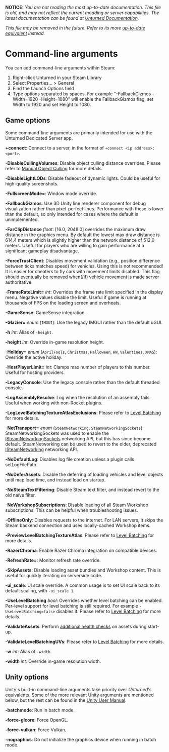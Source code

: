 **NOTICE:** *You are not reading the most up-to-date documentation. This file is old, and may not reflect the current modding or server capabilities. The latest documentation can be found at [Unturned Documentation](https://docs.smartlydressedgames.com/).*

*This file may be removed in the future. Refer to its more [up-to-date equivalent](https://docs.smartlydressedgames.com/en/stable/about/command-line.html) instead.*

Command-line arguments
======================

You can add command-line arguments within Steam:
1. Right-click Unturned in your Steam Library
2. Select Properties... > General
3. Find the Launch Options field
4. Type options separated by spaces. For example "-FallbackGizmos -Width=1920 -Height=1080" will enable the FallbackGizmos flag, set Width to 1920 and set Height to 1080.

Game options
------------

Some command-line arguments are primarily intended for use with the Unturned Dedicated Server app.

**+connect**: Connect to a server, in the format of `+connect <ip address>:<port>`.

**-DisableCullingVolumes**: Disable object culling distance overrides. Please refer to [Manual Object Culling](ManualObjectCulling.md) for more details.

**-DisableLightLODs**: Disable fadeout of dynamic lights. Could be useful for high-quality screenshots.

**-FullscreenMode=**: Window mode override.

**-FallbackGizmos**: Use 3D Unity line renderer component for debug visualization rather than pixel-perfect lines. Performance with these is lower than the default, so only intended for cases where the default is unimplemented.

**-FarClipDistance** *float*: [16.0, 2048.0] overrides the maximum draw distance in the graphics menu. By default the lowest max draw distance is 614.4 meters which is slightly higher than the network distance of 512.0 meters. Useful for players who are willing to gain performance at a significant gameplay disadvantage.

**-ForceTrustClient**: Disables movement validation (e.g., position difference between ticks matches speed) for vehicles. Using this is not recommended! It is easier for cheaters to fly cars with movement limits disabled. This flag should eventually be removed when(/if) vehicle movement is made server authoritative.

**-FrameRateLimit=** *int*: Overrides the frame rate limit specified in the display menu. Negative values disable the limit. Useful if game is running at thousands of FPS on the loading screen and overheats.

**-GameSense**: GameSense integration.

**-Glazier=** *enum* (`IMGUI`): Use the legacy IMGUI rather than the default uGUI.

**-h** *int*: Alias of `-height`.

**-height** *int*: Override in-game resolution height.

**-Holiday=** *enum* (`AprilFools`, `Christmas`, `Halloween`, `HW`, `Valentines`, `XMAS`): Override the active holiday.

**-HostPlayerLimit=** *int*: Clamps max number of players to this number. Useful for hosting providers.

**-LegacyConsole**: Use the legacy console rather than the default threaded console.

**-LogAssemblyResolve**: Log when the resolution of an assembly fails. Useful when working with non-Rocket plugins.

**-LogLevelBatchingTextureAtlasExclusions**: Please refer to [Level Batching](LevelBatching.md) for more details.

**-NetTransport=** *enum* (`SteamNetworking`, `SteamNetworkingSockets`): SteamNetworkingSockets was used to enable the [ISteamNetworkingSockets](https://partner.steamgames.com/doc/api/ISteamNetworkingSockets) networking API, but this has since become default. SteamNetworking can be used to revert to the older, deprecated [ISteamNetworking](https://partner.steamgames.com/doc/api/ISteamNetworking) networking API.

**-NoDefaultLog**: Disables log file creation unless a plugin calls setLogFilePath.

**-NoDeferAssets**: Disable the deferring of loading vehicles and level objects until map load time, and instead load on startup.

**-NoSteamTextFiltering**: Disable Steam text filter, and instead revert to the old naïve filter.

**-NoWorkshopSubscriptions**: Disable loading of all Steam Workshop subscriptions. This can be helpful when troubleshooting issues.

**-OfflineOnly**: Disables requests to the internet. For LAN servers, it skips the Steam backend connection and uses locally-cached Workshop items.

**-PreviewLevelBatchingTextureAtlas**: Please refer to [Level Batching](LevelBatching.md) for more details.

**-RazerChroma**: Enable Razer Chroma integration on compatible devices.

**-RefreshRate=**: Monitor refresh rate override.

**-SkipAssets**: Disable loading asset bundles and Workshop content. This is useful for quickly iterating on serverside code.

**-ui_scale**: UI scale override. A common usage is to set UI scale back to its default scaling, with `-ui_scale 1`.

**-UseLevelBatching** *bool*: Overrides whether level batching can be enabled. Per-level support for level batching is still required. For example `-UseLevelBatching=false` disables it. Please refer to [Level Batching](LevelBatching.md) for more details.

**-ValidateAssets**: Perform [additional health checks](AssetValidation.md) on assets during start-up.

**-ValidateLevelBatchingUVs**: Please refer to [Level Batching](LevelBatching.md) for more details.

**-w** *int*: Alias of `-width`.

**-width** *int*: Override in-game resolution width.

Unity options
-------------

Unity's built-in command-line arguments take priority over *Unturned*'s equivalents. Some of the more relevant Unity arguments are mentioned below, but the rest can be found in the [Unity User Manual](https://docs.unity3d.com/2019.4/Documentation/Manual/PlayerCommandLineArguments.html).

**-batchmode**: Run in batch mode.

**-force-glcore**: Force OpenGL.

**-force-vulkan**: Force Vulkan.

**-nographics**: Do not initialize the graphics device when running in batch mode.
